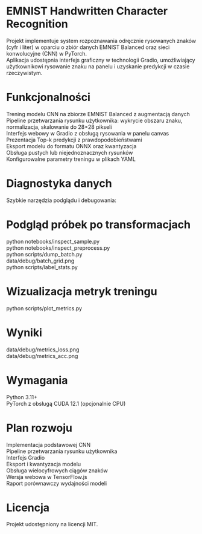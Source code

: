 # EMNIST Handwritten Character Recognition
Projekt implementuje system rozpoznawania odręcznie rysowanych znaków (cyfr i liter) w oparciu o zbiór danych EMNIST Balanced oraz sieci konwolucyjne (CNN) w PyTorch.  
Aplikacja udostępnia interfejs graficzny w technologii Gradio, umożliwiający użytkownikowi rysowanie znaku na panelu i uzyskanie predykcji w czasie rzeczywistym.

# Funkcjonalności
Trening modelu CNN na zbiorze EMNIST Balanced z augmentacją danych  
Pipeline przetwarzania rysunku użytkownika: wykrycie obszaru znaku, normalizacja, skalowanie do 28×28 pikseli  
Interfejs webowy w Gradio z obsługą rysowania w panelu canvas  
Prezentacja Top-k predykcji z prawdopodobieństwami  
Eksport modelu do formatu ONNX oraz kwantyzacja  
Obsługa pustych lub niejednoznacznych rysunków  
Konfigurowalne parametry treningu w plikach YAML  

# Diagnostyka danych
Szybkie narzędzia podglądu i debugowania:

# Podgląd próbek po transformacjach
python notebooks/inspect_sample.py  
python notebooks/inspect_preprocess.py  
python scripts/dump_batch.py  
data/debug/batch_grid.png  
python scripts/label_stats.py  

# Wizualizacja metryk treningu
python scripts/plot_metrics.py  

# Wyniki
data/debug/metrics_loss.png  
data/debug/metrics_acc.png  

# Wymagania
Python 3.11+  
PyTorch z obsługą CUDA 12.1 (opcjonalnie CPU)

# Plan rozwoju
 Implementacja podstawowej CNN  
 Pipeline przetwarzania rysunku użytkownika  
 Interfejs Gradio  
 Eksport i kwantyzacja modelu  
 Obsługa wielocyfrowych ciągów znaków  
 Wersja webowa w TensorFlow.js  
 Raport porównawczy wydajności modeli  

# Licencja
Projekt udostępniony na licencji MIT.
